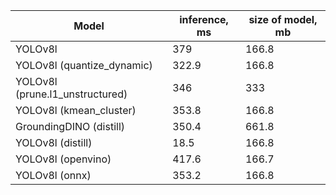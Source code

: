 | Model  |inference, ms | size of model, mb |
|---|---|---|
| YOLOv8l | 379 | 166.8 |
| YOLOv8l (quantize_dynamic) | 322.9 | 166.8 |
| YOLOv8l (prune.l1_unstructured) | 346 | 333 |
| YOLOv8l (kmean_cluster) | 353.8 | 166.8 |
| GroundingDINO (distill) | 350.4 | 661.8 |
| YOLOv8l (distill) | 18.5 | 166.8 |
| YOLOv8l (openvino) | 417.6 | 166.7 |
| YOLOv8l (onnx) | 353.2 | 166.8 |